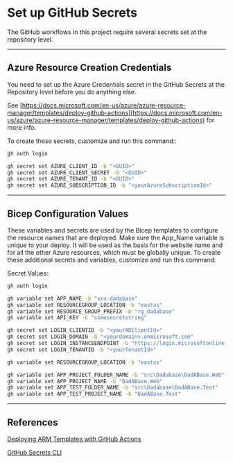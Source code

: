 # Set up GitHub Secrets

The GitHub workflows in this project require several secrets set at the repository level.

---

## Azure Resource Creation Credentials

You need to set up the Azure Credentials secret in the GitHub Secrets at the Repository level before you do anything else.

See [https://docs.microsoft.com/en-us/azure/azure-resource-manager/templates/deploy-github-actions](https://docs.microsoft.com/en-us/azure/azure-resource-manager/templates/deploy-github-actions) for more info.

To create these secrets, customize and run this command::

``` bash
gh auth login

gh secret set AZURE_CLIENT_ID -b "<GUID>"
gh secret set AZURE_CLIENT_SECRET -b "<GUID>"
gh secret set AZURE_TENANT_ID -b "<GUID>"
gh secret set AZURE_SUBSCRIPTION_ID -b "<yourAzureSubscriptionId>"
```

---

## Bicep Configuration Values

These variables and secrets are used by the Bicep templates to configure the resource names that are deployed.  Make sure the App_Name variable is unique to your deploy. It will be used as the basis for the website name and for all the other Azure resources, which must be globally unique.
To create these additional secrets and variables, customize and run this command:

Secret Values:

``` bash
gh auth login

gh variable set APP_NAME -b "xxx-dadabase"
gh variable set RESOURCEGROUP_LOCATION -b "eastus"
gh variable set RESOURCE_GROUP_PREFIX -b "rg_dadabase"
gh variable set API_KEY -b "somesecretstring"

gh secret set LOGIN_CLIENTID -b "<yourADClientId>"
gh secret set LOGIN_DOMAIN -b "<yourdomain>.onmicrosoft.com"
gh secret set LOGIN_INSTANCEENDPOINT -b "https://login.microsoftonline.com/"
gh secret set LOGIN_TENANTID -b "<yourTenantId>"

gh variable set RESOURCEGROUP_LOCATION -b "eastus"

gh variable set APP_PROJECT_FOLDER_NAME -b "src\Dadabase\DadABase.Web"
gh variable set APP_PROJECT_NAME -b "DadABase.Web"
gh variable set APP_TEST_FOLDER_NAME -b "src\Dadabase\DadABase.Test"
gh variable set APP_TEST_PROJECT_NAME -b "DadABase.Test"
```

---

## References

[Deploying ARM Templates with GitHub Actions](https://docs.microsoft.com/en-us/azure/azure-resource-manager/templates/deploy-github-actions)

[GitHub Secrets CLI](https://cli.github.com/manual/gh_secret_set)
